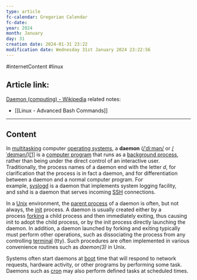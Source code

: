 ```yaml
---
type: article
fc-calendar: Gregorian Calendar
fc-date: 
year: 2024
month: January
day: 31
creation date: 2024-01-31 23:22
modification date: Wednesday 31st January 2024 23:22:56
---
```


#internetContent  #linux 
## Article link:
[Daemon (computing) - Wikipedia](https://en.wikipedia.org/wiki/Daemon_(computing))
related notes: 
- [[Linux - Advanced Bash Commands]]
_____
## Content

In [multitasking](https://en.wikipedia.org/wiki/Computer_multitasking "Computer multitasking") computer [operating systems](https://en.wikipedia.org/wiki/Operating_system "Operating system"), a **daemon** ([/ˈdiːmən/](https://en.wikipedia.org/wiki/Help:IPA/English "Help:IPA/English") or [/ˈdeɪmən/](https://en.wikipedia.org/wiki/Help:IPA/English "Help:IPA/English"))[[1]](https://en.wikipedia.org/wiki/Daemon_(computing)#cite_note-jargon-1) is a [computer program](https://en.wikipedia.org/wiki/Computer_program "Computer program") that runs as a [background process](https://en.wikipedia.org/wiki/Background_process "Background process"), rather than being under the direct control of an interactive user. Traditionally, the process names of a daemon end with the letter _d_, for clarification that the process is in fact a daemon, and for differentiation between a daemon and a normal computer program. For example, [syslogd](https://en.wikipedia.org/wiki/Syslogd "Syslogd") is a daemon that implements system logging facility, and sshd is a daemon that serves incoming [SSH](https://en.wikipedia.org/wiki/Secure_Shell "Secure Shell") connections.

In a [Unix](https://en.wikipedia.org/wiki/Unix "Unix") environment, the [parent process](https://en.wikipedia.org/wiki/Parent_process "Parent process") of a daemon is often, but not always, the [init](https://en.wikipedia.org/wiki/Init "Init") process. A daemon is usually created either by a process [forking](https://en.wikipedia.org/wiki/Fork_(operating_system) "Fork (operating system)") a child process and then immediately exiting, thus causing init to adopt the child process, or by the init process directly launching the daemon. In addition, a daemon launched by forking and exiting typically must perform other operations, such as dissociating the process from any controlling [terminal](https://en.wikipedia.org/wiki/Tty_(Unix) "Tty (Unix)") (tty). Such procedures are often implemented in various convenience routines such as _daemon(3)_ in Unix.

Systems often start daemons at [boot](https://en.wikipedia.org/wiki/Booting "Booting") time that will respond to network requests, hardware activity, or other programs by performing some task. Daemons such as [cron](https://en.wikipedia.org/wiki/Cron "Cron") may also perform defined tasks at scheduled times.